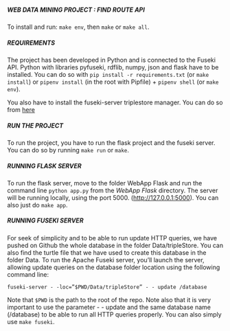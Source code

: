 ##### WEB DATA MINING PROJECT : FIND ROUTE API #####

To install and run: `make env`, then `make` or `make all`.

##### REQUIREMENTS #####
The project has been developed in Python and is connected to the Fuseki API. Python with libraries pyfuseki, rdflib, numpy, json and flask have to be installed.
You can do so with `pip install -r requirements.txt` (or `make install`) or `pipenv install` (in the root with Pipfile) + `pipenv shell` (or `make env`).

You also have to install the fuseki-server triplestore manager. You can do so from [here](https://jena.apache.org/download/)

##### RUN THE PROJECT #####
To run the project, you have to run the flask project and the fuseki server.
You can do so by running `make run` or `make`.

##### RUNNING FLASK SERVER #####
To run the flask server, move to the folder WebApp Flask and run the command line `python app.py` from the *WebApp Flask* directory. The server will be running locally, using the port 5000. (http://127.0.0.1:5000).
You can also just do `make app`.

##### RUNNING FUSEKI SERVER #####
For seek of simplicity and to be able to run update HTTP queries, we have pushed on Github the whole database in the folder Data/tripleStore. You can also find the turtle file that we have used to create this database in the folder Data. 
To run the Apache Fuseki server, you’ll launch the server, allowing update queries on the database folder location using the following command line: 

`fuseki-server - -loc=”$PWD/Data/tripleStore” - - update /database`

Note that `$PWD` is the path to the root of the repo. Note also that it is very important to use the parameter - - update and the same database name (/database) to be able to run all HTTP queries properly. 
You can also simply use `make fuseki`.
